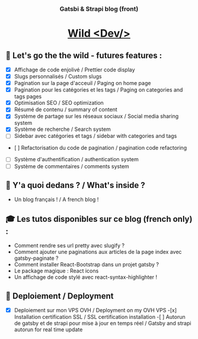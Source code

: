 <h3 align="center">
  Gatsbi & Strapi blog (front)
</h3>

<h1 align="center">
   <a href="http://www.wild-dev.com">
    Wild &lt;Dev/&gt;
  </a>
</h1>

## 🚀 Let's go the the wild - futures features :

- [x] Affichage de code enjolivé / Prettier code display
- [x] Slugs personnalisés / Custom slugs
- [x] Pagination sur la page d'acceuil / Paging on home page
- [x] Pagination pour les catégories et les tags / Paging on categories and tags pages
- [x] Optimisation SEO / SEO optimization
- [x] Résumé de contenu / summary of content
- [x] Système de partage sur les réseaux sociaux / Social media sharing system
- [x] Système de recherche / Search system
- [ ] Sidebar avec catégories et tags / sidebar with categories and tags
- [ ] Refactorisation du code de pagination / pagination code refactoring
- [ ] Système d'authentification / authentication system
- [ ] Système de commentaires / comments system

## 🧐 Y'a quoi dedans ? / What's inside ?

- Un blog français ! / A french blog !

## 🎓 Les tutos disponibles sur ce blog (french only) :

- Comment rendre ses url pretty avec slugify ?
- Comment ajouter une paginations aux articles de la page index avec gatsby-paginate ?
- Comment installer React-Bootstrap dans un projet gatsby ?
- Le package magique : React icons
- Un affichage de code stylé avec react-syntax-highlighter !

## 💫 Deploiement / Deployment

-[x] Deploiement sur mon VPS OVH / Deployment on my OVH VPS -[x] Installation certification SSL / SSL certification installation -[ ] Autorun de gatsby et de strapi pour mise à jour en temps réel / Gatsby and strapi autorun for real time update
